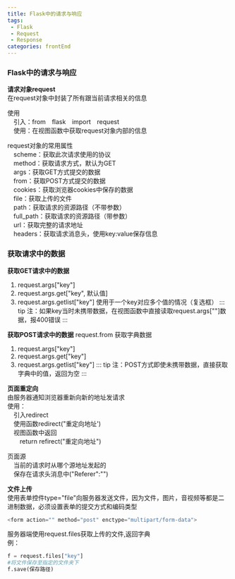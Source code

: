 ```yaml
---
title: Flask中的请求与响应
tags: 
 - Flask
 - Request
 - Response
categories: frontEnd
---
```


### Flask中的请求与响应
**请求对象request**  
在request对象中封装了所有跟当前请求相关的信息  

使用  
&emsp;引入：from&emsp;flask&emsp;import&emsp;request  
&emsp;使用：在视图函数中获取request对象内部的信息

request对象的常用属性  
&emsp;scheme：获取此次请求使用的协议  
&emsp;method：获取请求方式，默认为GET  
&emsp;args：获取GET方式提交的数据  
&emsp;from：获取POST方式提交的数据  
&emsp;cookies：获取浏览器cookies中保存的数据  
&emsp;file：获取上传的文件  
&emsp;path：获取请求的资源路径（不带参数）  
&emsp;full_path：获取请求的资源路径（带参数）  
&emsp;url：获取完整的请求地址  
&emsp;headers：获取请求消息头，使用key:value保存信息

### 获取请求中的数据
**获取GET请求中的数据**
1. request.args["key"]
2. request.args.get["key", 默认值]
3. request.args.getlist["key"]    使用于一个key对应多个值的情况（复选框）
::: tip
注：如果key当时未携带数据，在视图函数中直接读取request.args[""]数据，报400错误
:::
            
**获取POST请求中的数据**
request.from 获取字典数据
1. request.args["key"]
2. request.args.get["key"]
3. request.args.getlist["key"]
::: tip
注：POST方式即使未携带数据，直接获取字典中的值，返回为空
:::
            
**页面重定向**  
由服务器通知浏览器重新向新的地址发请求  
使用：  
&emsp;引入redirect  
&emsp;使用函数redirect("重定向地址')  
&emsp;视图函数中返回  
&emsp;&emsp;return refirect("重定向地址")

页面源  
&emsp;当前的请求时从哪个源地址发起的  
&emsp;保存在请求头消息中("Referer":"")

**文件上传**  
使用表单控件type="file"向服务器发送文件，因为文件，图片，音视频等都是二进制数据，必须设置表单的提交方式和编码类型
```python
<form action="" method="post" enctype="multipart/form-data">
```
                
服务器端使用request.files获取上传的文件,返回字典  
例：
```python
f = request.files["key"]
#将文件保存至指定的文件夹下
f.save(保存路径)
```


